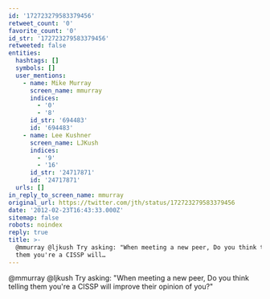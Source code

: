 ```yaml
---
id: '172723279583379456'
retweet_count: '0'
favorite_count: '0'
id_str: '172723279583379456'
retweeted: false
entities:
  hashtags: []
  symbols: []
  user_mentions:
    - name: Mike Murray
      screen_name: mmurray
      indices:
        - '0'
        - '8'
      id_str: '694483'
      id: '694483'
    - name: Lee Kushner
      screen_name: LJKush
      indices:
        - '9'
        - '16'
      id_str: '24717871'
      id: '24717871'
  urls: []
in_reply_to_screen_name: mmurray
original_url: https://twitter.com/jth/status/172723279583379456
date: '2012-02-23T16:43:33.000Z'
sitemap: false
robots: noindex
reply: true
title: >-
  @mmurray @ljkush Try asking: "When meeting a new peer, Do you think telling
  them you're a CISSP will…
---
```


@mmurray @ljkush Try asking: "When meeting a new peer, Do you think telling them you're a CISSP will improve their opinion of you?"